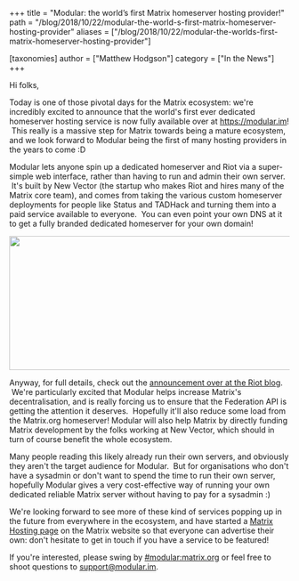 +++
title = "Modular: the world’s first Matrix homeserver hosting provider!"
path = "/blog/2018/10/22/modular-the-world-s-first-matrix-homeserver-hosting-provider"
aliases = ["/blog/2018/10/22/modular-the-worlds-first-matrix-homeserver-hosting-provider"]

[taxonomies]
author = ["Matthew Hodgson"]
category = ["In the News"]
+++

Hi folks,


Today is one of those pivotal days for the Matrix ecosystem: we're incredibly excited to announce that the world's first ever dedicated homeserver hosting service is now fully available over at <a href="https://modular.im">https://modular.im</a>!  This really is a massive step for Matrix towards being a mature ecosystem, and we look forward to Modular being the first of many hosting providers in the years to come :D


Modular lets anyone spin up a dedicated homeserver and Riot via a super-simple web interface, rather than having to run and admin their own server.  It's built by New Vector (the startup who makes Riot and hires many of the Matrix core team), and comes from taking the various custom homeserver deployments for people like Status and TADHack and turning them into a paid service available to everyone.  You can even point your own DNS at it to get a fully branded dedicated homeserver for your own domain!


<a href="https://modular.im"><img class="aligncenter wp-image-3662 size-full" src="/blog/wp-content/uploads/2018/10/181022-Modular-featured.png" alt="" width="800" height="241" /></a>


Anyway, for full details, check out the <a href="https://medium.com/@RiotChat/introducing-modular-awesome-hosting-for-riot-matrix-665a7a0c616">announcement over at the Riot blog</a>.  We're particularly excited that Modular helps increase Matrix's decentralisation, and is really forcing us to ensure that the Federation API is getting the attention it deserves.  Hopefully it'll also reduce some load from the Matrix.org homeserver! Modular will also help Matrix by directly funding Matrix development by the folks working at New Vector, which should in turn of course benefit the whole ecosystem.


Many people reading this likely already run their own servers, and obviously they aren't the target audience for Modular.  But for organisations who don't have a sysadmin or don't want to spend the time to run their own server, hopefully Modular gives a very cost-effective way of running your own dedicated reliable Matrix server without having to pay for a sysadmin :)


We're looking forward to see more of these kind of services popping up in the future from everywhere in the ecosystem, and have started a <a href="/hosting/">Matrix Hosting page</a> on the Matrix website so that everyone can advertise their own: don't hesitate to get in touch if you have a service to be featured!


If you're interested, please swing by <a href="https://matrix.to/#/#modular:matrix.org">#modular:matrix.org</a> or feel free to shoot questions to <a href="mailto:support@modular.im">support@modular.im</a>.
